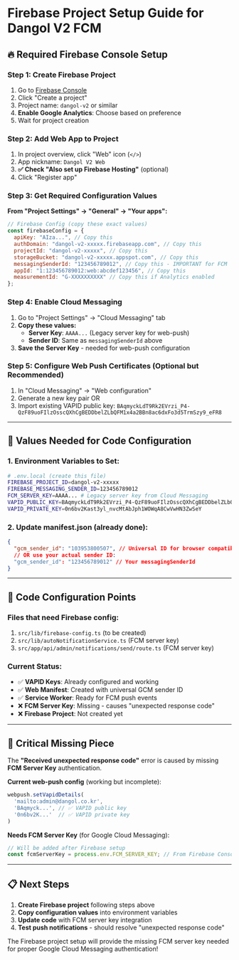 # Firebase Project Setup Guide for Dangol V2 FCM

## 🔥 Required Firebase Console Setup

### Step 1: Create Firebase Project
1. Go to [Firebase Console](https://console.firebase.google.com)
2. Click "Create a project"
3. Project name: `dangol-v2` or similar
4. **Enable Google Analytics**: Choose based on preference
5. Wait for project creation

### Step 2: Add Web App to Project
1. In project overview, click "Web" icon (`</>`)
2. App nickname: `Dangol V2 Web`
3. **✅ Check "Also set up Firebase Hosting"** (optional)
4. Click "Register app"

### Step 3: Get Required Configuration Values

**From "Project Settings" → "General" → "Your apps":**

```javascript
// Firebase Config (copy these exact values)
const firebaseConfig = {
  apiKey: "AIza...", // Copy this
  authDomain: "dangol-v2-xxxxx.firebaseapp.com", // Copy this  
  projectId: "dangol-v2-xxxxx", // Copy this
  storageBucket: "dangol-v2-xxxxx.appspot.com", // Copy this
  messagingSenderId: "123456789012", // Copy this - IMPORTANT for FCM
  appId: "1:123456789012:web:abcdef123456", // Copy this
  measurementId: "G-XXXXXXXXXX" // Copy this if Analytics enabled
};
```

### Step 4: Enable Cloud Messaging
1. Go to "Project Settings" → "Cloud Messaging" tab
2. **Copy these values:**
   - **Server Key**: `AAAA...` (Legacy server key for web-push)
   - **Sender ID**: Same as `messagingSenderId` above
3. **Save the Server Key** - needed for web-push configuration

### Step 5: Configure Web Push Certificates (Optional but Recommended)
1. In "Cloud Messaging" → "Web configuration"
2. Generate a new key pair OR
3. Import existing VAPID public key: `BAqmyckLdT9Rk2EVrzi_P4-QzF89uoFIlzOsscQXhCgBEDDbelZLbQFM1x4a2BBn8ac6dxFo3d5TrmSzy9_eFR8`

---

## 📝 Values Needed for Code Configuration

### 1. Environment Variables to Set:
```bash
# .env.local (create this file)
FIREBASE_PROJECT_ID=dangol-v2-xxxxx
FIREBASE_MESSAGING_SENDER_ID=123456789012
FCM_SERVER_KEY=AAAA... # Legacy server key from Cloud Messaging
VAPID_PUBLIC_KEY=BAqmyckLdT9Rk2EVrzi_P4-QzF89uoFIlzOsscQXhCgBEDDbelZLbQFM1x4a2BBn8ac6dxFo3d5TrmSzy9_eFR8
VAPID_PRIVATE_KEY=0n6bv2Kast3yl_nvcMtAbJph1WOWqA8CwVwHN3ZwSeY
```

### 2. Update manifest.json (already done):
```json
{
  "gcm_sender_id": "103953800507", // Universal ID for browser compatibility
  // OR use your actual sender ID:
  "gcm_sender_id": "123456789012" // Your messagingSenderId
}
```

---

## 🔧 Code Configuration Points

### Files that need Firebase config:
1. `src/lib/firebase-config.ts` (to be created)
2. `src/lib/autoNotificationService.ts` (FCM server key)
3. `src/app/api/admin/notifications/send/route.ts` (FCM server key)

### Current Status:
- ✅ **VAPID Keys**: Already configured and working
- ✅ **Web Manifest**: Created with universal GCM sender ID  
- ✅ **Service Worker**: Ready for FCM push events
- ❌ **FCM Server Key**: Missing - causes "unexpected response code"
- ❌ **Firebase Project**: Not created yet

---

## 🚨 Critical Missing Piece

The **"Received unexpected response code"** error is caused by missing **FCM Server Key** authentication.

**Current web-push config** (working but incomplete):
```javascript
webpush.setVapidDetails(
  'mailto:admin@dangol.co.kr',
  'BAqmyck...', // ✅ VAPID public key
  '0n6bv2K...'  // ✅ VAPID private key  
)
```

**Needs FCM Server Key** (for Google Cloud Messaging):
```javascript
// Will be added after Firebase setup
const fcmServerKey = process.env.FCM_SERVER_KEY; // From Firebase Console
```

---

## 📋 Next Steps

1. **Create Firebase project** following steps above
2. **Copy configuration values** into environment variables
3. **Update code** with FCM server key integration
4. **Test push notifications** - should resolve "unexpected response code"

The Firebase project setup will provide the missing FCM server key needed for proper Google Cloud Messaging authentication!